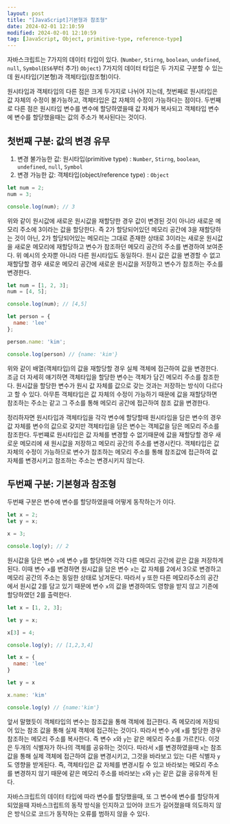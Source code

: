 ```yaml
---
layout: post
title: "[JavaScript]기본형과 참조형"
date: 2024-02-01 12:10:59
modified: 2024-02-01 12:10:59
tag: [JavaScript, Object, primitive-type, reference-type]
---
```


자바스크립트는 7가지의 데이터 타입이 있다. (`Number`, `Stirng`, `boolean`, `undefined`, `null`, `Symbol`(`ES6`부터 추가) `Object`)
7가지의 데이터 타입은 두 가지로 구분할 수 있는데 원시타입(기본형)과 객체타입(참조형)이다. <br>

원시타입과 객체타입의 다른 점은 크게 두가지로 나뉘어 지는데, 첫번째로 원시타입은 값 자체의 수정이 불가능하고, 객체타입은 값 자체의 수정이 가능하다는 점이다. 두번째로 다른 점은 원시타입 변수를 변수에 할당하였을때 값 자체가 복사되고 객체타입 변수에 변수를 할당했을때는 값의 주소가 복사된다는 것이다.

## 첫번째 구분: 값의 변경 유무

1. 변경 불가능한 값: 원시타입(primitive type) : `Number`, `Stirng`, `boolean`, `undefined`, `null`, `Symbol` <br>
2. 변경 가능한 값: 객체타입(object/reference type) : `Object`

```javascript
let num = 2;
num = 3;

console.log(num); // 3
```

위와 같이 원시값에 새로운 원시값을 재할당한 경우 값이 변경된 것이 아니라 새로운 메모리 주소에 3이라는 값을 할당한다. 즉 2가 할당되어있던 메모리 공간에 3을 재할당하는 것이 아닌, 2가 할당되어있는 메모리는 그대로 존재한 상태로 3이라는 새로운 원시값을 새로운 메모리에 재할당하고 변수가 참조하던 메모리 공간의 주소를 변경하여 보여준다.
위 예시의 숫자뿐 아니라 다른 원시타입도 동일하다. 원시 값은 값을 변경할 수 없고 재할당할 경우 새로운 메모리 공간에 새로운 원시값을 저장하고 변수가 참조하는 주소를 변경한다.

```javascript
let num = [1, 2, 3];
num = [4, 5];

console.log(num); // [4,5]
```

```javascript
let person = {
  name: 'lee'
};

person.name: 'kim';

console.log(person) // {name: 'kim'}
```

위와 같이 배열(객체타입)의 값을 재할당할 경우 실체 객체에 접근하여 값을 변경한다. 조금 더 자세히 얘기하면 객체타입을 할당한 변수는 객체가 담긴 메모리 주소를 참조한다. 원시값을 할당한 변수가 원시 값 자체를 값으로 갖는 것과는 저장하는 방식이 다르다고 할 수 있다. 아무튼 객체타입은 값 자체의 수정이 가능하기 때문에 값을 재할당하면 참조하는 주소는 같고 그 주소를 통해 메모리 공간에 접근하여 참조 값을 변경한다.

정리하자면 원시타입과 객체타입을 각각 변수에 할당할때 원시타입을 담은 변수의 경우 값 자체를 변수의 값으로 갖지만 객체타입을 담은 변수는 객체값을 담은 메모리 주소를 참조한다.
두번쨰로 원시타입은 값 자체를 변경할 수 없기때문에 값을 재할당할 경우 새로운 메모리에 새 원시값을 저장하고 메모리 공간의 주소를 변경시킨다. 객체타입은 값 자체의 수정이 가능하므로 변수가 참조하는 메모리 주소를 통해 참조값에 접근하여 값 자체를 변경시키고 참조하는 주소는 변경시키지 않는다.

## 두번째 구분: 기본형과 참조형

두번째 구분은 변수에 변수를 할당하였을때 어떻게 동작하는가 이다.

```javascript
let x = 2;
let y = x;

x = 3;

console.log(y); // 2
```

원시값을 담은 변수 `x`에 변수 `y`를 할당하면 각각 다른 메모리 공간에 같은 값을 저장하게 된다. 이때 변수 `x`를 변경하면 원시값을 담은 변수 `x`는 값 자체를 2에서 3으로 변경하고 메모리 공간의 주소는 동일한 상태로 남겨둔다. 따라서 `y` 또한 다른 메모리주소의 공간에서 원시값 2를 담고 있기 때문에 변수 `x`의 값을 변경하여도 영향을 받지 않고 기존에 할당하였던 2를 출력한다.

```javascript
let x = [1, 2, 3];

let y = x;

x[3] = 4;

console.log(y); // [1,2,3,4]
```

```javascript
let x = {
  name: 'lee'
}

let y = x

x.name: 'kim'

console.log(y) // {name:'kim'}
```

앞서 말했듯이 객체타입의 변수는 참조값을 통해 객체에 접근한다. 즉 메모리에 저장되어 있는 참조 값을 통해 실제 객체에 접근하는 것이다. 따라서 변수 `y`에 `x`를 할당한 경우 참조하는 메모리 주소를 복사한다. 즉 변수 `x`와 `y`는 같은 메모리 주소를 가르킨다. 이것은 두개의 식별자가 하나의 객체를 공유하는 것이다. 따라서 `x`를 변경하였을때 `x`는 참조값을 통해 실제 객체에 접근하여 값을 변경시키고, 그것을 바라보고 있는 다른 식별자 `y`도 영향을 받게된다. 즉, 객체타입은 값 자체를 변경시킬 수 있고 바라보는 메모리 주소를 변경하지 않기 때문에 같은 메모리 주소를 바라보는 `x`와 `y`는 같은 값을 공유하게 된다.

자바스크립트의 데이터 타입에 따라 변수를 할당했을때, 또 그 변수에 변수를 할당하게 되었을때 자바스크립트의 동작 방식을 인지하고 있어야 코드가 길어졌을때 의도하지 않은 방식으로 코드가 동작하는 오류를 범하지 않을 수 있다.
